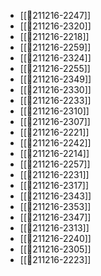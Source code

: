 - [[💬211216-2247]]
- [[💬211216-2320]]
- [[💬211216-2218]]
- [[💬211216-2259]]
- [[💬211216-2324]]
- [[💬211216-2255]]
- [[💬211216-2349]]
- [[💬211216-2330]]
- [[💬211216-2233]]
- [[💬211216-2310]]
- [[💬211216-2307]]
- [[💬211216-2221]]
- [[💬211216-2242]]
- [[💬211216-2214]]
- [[💬211216-2257]]
- [[💬211216-2231]]
- [[💬211216-2317]]
- [[💬211216-2343]]
- [[💬211216-2353]]
- [[💬211216-2347]]
- [[💬211216-2313]]
- [[💬211216-2240]]
- [[💬211216-2305]]
- [[💬211216-2223]]
